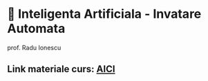 # 🤖 Inteligenta Artificiala - Invatare Automata
prof. Radu Ionescu

## Link materiale curs: [AICI](https://fmi-unibuc-ia.github.io/ia/)
